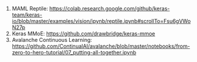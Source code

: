 1. MAML Reptile: https://colab.research.google.com/github/keras-team/keras-io/blob/master/examples/vision/ipynb/reptile.ipynb#scrollTo=Fsu6gVWoN27p
2. Keras MMoE: https://github.com/drawbridge/keras-mmoe
3. Avalanche Continuous Learning: https://github.com/ContinualAI/avalanche/blob/master/notebooks/from-zero-to-hero-tutorial/07_putting-all-together.ipynb
